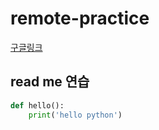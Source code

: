 # remote-practice
[구글링크](https://google.com)
## read me  연습


```python
def hello():
    print('hello python')
```
